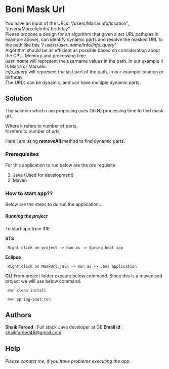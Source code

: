 # Boni Mask Url

You have an input of the URLs: “/users/Maria/info/location”, “/users/Marcelo/info/
birthday” <br />
Please propose a design for an algorithm that given a set URL paths(as in example
above), can identify dynamic parts and resolve the masked URL to the path like this “/
users/*user_name*/info/*info_query*”<br />
Algorithm should be as efficient as possible based on consideration about the CPU,
Memory and processing time. <br />
*user_name* will represent the username values in the path. In our example it is
Maria or Marcelo.<br />
*info_query* will represent the last part of the path. In our example location or
birthday.<br />
The URLs can be dynamic, and can have multiple dynamic parts. <br />

## Solution

The solution which i am proposing uses O(kN) processing time to find mask url.

Where k refers to number of parts,  
      N refers to number of urls,  
      
Here i am using **removeAll** method to find dynamic parts.

### Prerequisites

For this application to run below are the pre requisite

1. Java (Used for development)
2. Maven

### How to start app??

Below are the steps to do run the application....

##### Running the project

To start app from IDE 

**STS**
```
 Right click on project -> Run as -> Spring boot app
```
**Eclipse**
```
 Right click on MaskUrl.java -> Run as -> Java application
```

**CLI**
From project folder execute below command. Since this is a mavenised project we will use below command.
```
 mvn clean install
```
```
 mvn spring-boot:run
```


## Authors

**Shaik Fareed** : Full stack Java developer at GE
**Email id** : shaikfareed46@gmail.com


## Help

###### Please conatct me, if you have problems executing the app. 
